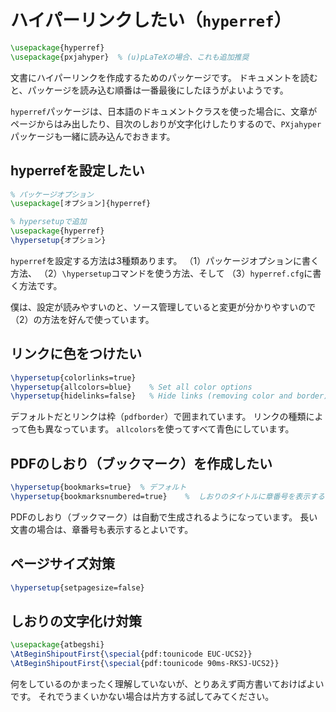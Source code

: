 # ハイパーリンクしたい（``hyperref``）

```latex
\usepackage{hyperref}
\usepackage{pxjahyper}  % (u)pLaTeXの場合、これも追加推奨
```

文書にハイパーリンクを作成するためのパッケージです。
ドキュメントを読むと、パッケージを読み込む順番は一番最後にしたほうがよいようです。

``hyperref``パッケージは、日本語のドキュメントクラスを使った場合に、文章がページからはみ出したり、目次のしおりが文字化けしたりするので、``PXjahyper``パッケージも一緒に読み込んでおきます。

## hyperrefを設定したい

```latex
% パッケージオプション
\usepackage[オプション]{hyperref}
```

```latex
% hypersetupで追加
\usepackage{hyperref}
\hypersetup{オプション}
```

``hyperref``を設定する方法は3種類あります。
（1）パッケージオプションに書く方法、
（2）``\hypersetup``コマンドを使う方法、そして
（3）``hyperref.cfg``に書く方法です。

僕は、設定が読みやすいのと、ソース管理していると変更が分かりやすいので（2）の方法を好んで使っています。

## リンクに色をつけたい

```latex
\hypersetup{colorlinks=true}
\hypersetup{allcolors=blue}    % Set all color options
\hypersetup{hidelinks=false}   % Hide links (removing color and border)
```

デフォルトだとリンクは枠（``pdfborder``）で囲まれています。
リンクの種類によって色も異なっています。
``allcolors``を使ってすべて青色にしています。

## PDFのしおり（ブックマーク）を作成したい

```latex
\hypersetup{bookmarks=true}  % デフォルト
\hypersetup{bookmarksnumbered=true}    %  しおりのタイトルに章番号を表示する
```

PDFのしおり（ブックマーク）は自動で生成されるようになっています。
長い文書の場合は、章番号も表示するとよいです。

## ページサイズ対策

```latex
\hypersetup{setpagesize=false}
```

## しおりの文字化け対策

```latex
\usepackage{atbegshi}
\AtBeginShipoutFirst{\special{pdf:tounicode EUC-UCS2}}
\AtBeginShipoutFirst{\special{pdf:tounicode 90ms-RKSJ-UCS2}}
```

何をしているのかまったく理解していないが、とりあえず両方書いておけばよいです。
それでうまくいかない場合は片方する試してみてください。
